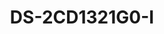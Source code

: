 ---
id: 10
title: "DS-2CD1321G0-I"
slug: "network-10"
subTitle: "2 MP Fixed Turret Network Camera"
category: "networkcamera"
imgCard: "/src/assets/images/networkcamera/DS-2CD1321G0-I/DS-2CD1321G0-I-1.webp"
imgAlt: "DS-2CD1321G0-I"
thumbnails: [
  "/src/assets/images/networkcamera/DS-2CD1321G0-I/DS-2CD1321G0-I-1.webp",
  "/src/assets/images/networkcamera/DS-2CD1321G0-I/DS-2CD1321G0-I-2.webp",
  "/src/assets/images/networkcamera/DS-2CD1321G0-I/DS-2CD1321G0-I-3.webp",
]
features: [
  "2 MP high-quality imaging for clear surveillance",
  "IP67-rated for water and dust resistance, ideal for outdoor use",
  "PoE support for simplified installation and power delivery",
]
rating: 5
reviewCount: 100
specifications: {
  Camera: {
    Image_Sensor: "1/2.9\" Progressive Scan CMOS",
    Max_Resolution: "1920 × 1080",
    Min_Illumination: "Color: 0.01 Lux @ (F2.2, AGC ON), B/W: 0 Lux with IR",
    Shutter_Time: "1/3 s to 1/100,000 s",
    Day_Night: "IR cut filter",
    Angle_Adjustment: "Pan: 0° to 360°, tilt: 0° to 75°, rotate: 0° to 360°"
  },
  Lens: {
    Lens_Type: "Fixed focal lens, 2.8 and 4 mm optional",
    Focal_Length_FOV: "2.8 mm: Horizontal FOV 94°, Vertical FOV 51°, Diagonal FOV 112°; 4 mm: Horizontal FOV 80°, Vertical FOV 44°, Diagonal FOV 94°",
    Lens_Mount: "M12",
    Iris_Type: "Fixed",
    Aperture: "F2.2"
  },
  Video: {
    Main_Stream: {
      "50_Hz": "25 fps (1920 × 1080, 1280 × 720)",
      "60_Hz": "30 fps (1920 × 1080, 1280 × 720)"
    },
    Sub_Stream: {
      "50_Hz": "25 fps (640 × 480, 640 × 360)",
      "60_Hz": "30 fps (640 × 480, 640 × 360)"
    },
    Video_Compression: {
      Main_Stream: "H.265+/H.265/H.264+/H.264",
      Sub_Stream: "H.265/H.264"
    },
    Video_Bit_Rate: "32 Kbps to 8 Mbps",
    H264_Type: "Baseline Profile, Main Profile, High Profile",
    H265_Type: "Main Profile",
    Bit_Rate_Control: "CBR, VBR"
  },
  Network: {
    Security: "Password protection, complicated password, watermark, basic and digest authentication for HTTP, security audit log, host authentication (MAC address)",
    Simultaneous_Live_View: "Up to 6 channels",
    API: "ISAPI, SDK",
    Protocols: "TCP/IP, ICMP, DHCP, DNS, HTTP, RTP, RTSP, NTP, IGMP, IPv6, UDP, QoS",
    User_Host: "Up to 32 users; 3 user levels: administrator, operator, and user",
    Client: "iVMS-4200",
    Web_Browser: "Plug-in required live view: IE 10, IE 11; Local service: Chrome 57.0+, Firefox 52.0+"
  },
  Image: {
    Wide_Dynamic_Range: "Digital WDR",
    SNR: "≥ 52 dB",
    Day_Night_Switch: "Day, Night, Auto, Schedule",
    Image_Enhancement: "BLC, HLC, 3D DNR",
    Image_Settings: "Saturation, brightness, contrast, sharpness, gain, white balance, adjustable by client software or web browser"
  }
}
---